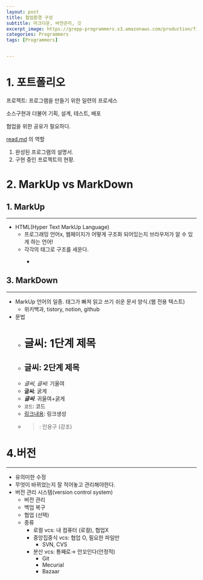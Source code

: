 ```yaml
---
layout: post
title: 협업환경 구성
subtitle: 마크다운, 버전관리, 깃
excerpt_image: https://grepp-programmers.s3.amazonaws.com/production/file_resource/6737/Dev_Thumnail_Web_Full_Stack_4th.png
categories: Programmers
tags: [Programmers]


---
```


# 1. 포트폴리오

프로젝트: 프로그램을 만들기 위한 일련의 프로세스

소스구현과 더불어 기획, 설계, 테스트, 배포

협업을 위한 공유가 필요하다. 

[read.md](http://read.md) 의 역할

1. 완성된 프로그램의 설명서. 
2. 구현 중인 프로젝트의 현황. 

# 2. MarkUp vs MarkDown

## 1. MarkUp

---

- HTML(Hyper Text MarkUp Language)
    - 프로그래밍 언어x, 웹페이지가 어떻게 구조화 되어있는지 브라우저가 알 수 있게 하는 언어!
    - 각각의 태그로 구조를 세운다.
        - <p> </p>

## 3. MarkDown

---

- MarkUp 언어의 일종. 태그가 빠져 읽고 쓰기 쉬운 문서 양식.(웹 전용 텍스트)
    - 위키백과, tistory, notion, github
- 문법
    - # 글씨: 1단계 제목
    - ## 글씨: 2단계 제목
    - *글씨*, _글씨_: 기울여
    - **글씨**: 굵게
    - **_글씨_**: 귀울여+굵게
    - ``` 코드 ```: 코드
    - [링크내용](링크주소): 링크생성
    - >: 인용구 (강조)

# 4.버전

---

- 유의미한 수정
- 무엇이 바뀌었는지 잘 적어놓고 관리해야한다.
- 버전 관리 시스템(version control system)
    - 버전 관리
    - 백업 복구
    - 협업 (선택)
    - 종류
        - 로컬 vcs: 내 컴퓨터 (로컬), 협업X
        - 중앙집중식 vcs: 협업 O, 필요한 파일만
            - SVN, CVS
        - 분산 vcs: 통째로→ 안꼬인다(안정적)
            - Git
            - Mecurial
            - Bazaar
